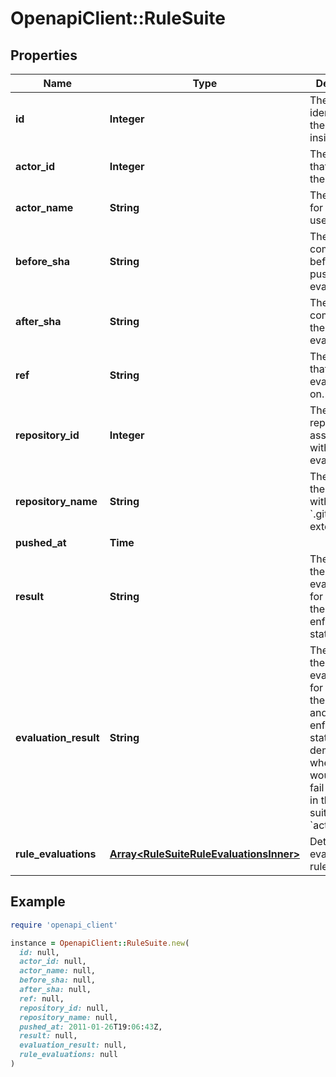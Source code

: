 # OpenapiClient::RuleSuite

## Properties

| Name | Type | Description | Notes |
| ---- | ---- | ----------- | ----- |
| **id** | **Integer** | The unique identifier of the rule insight. | [optional] |
| **actor_id** | **Integer** | The number that identifies the user. | [optional] |
| **actor_name** | **String** | The handle for the GitHub user account. | [optional] |
| **before_sha** | **String** | The first commit sha before the push evaluation. | [optional] |
| **after_sha** | **String** | The last commit sha in the push evaluation. | [optional] |
| **ref** | **String** | The ref name that the evaluation ran on. | [optional] |
| **repository_id** | **Integer** | The ID of the repository associated with the rule evaluation. | [optional] |
| **repository_name** | **String** | The name of the repository without the &#x60;.git&#x60; extension. | [optional] |
| **pushed_at** | **Time** |  | [optional] |
| **result** | **String** | The result of the rule evaluations for rules with the &#x60;active&#x60; enforcement status. | [optional] |
| **evaluation_result** | **String** | The result of the rule evaluations for rules with the &#x60;active&#x60; and &#x60;evaluate&#x60; enforcement statuses, demonstrating whether rules would pass or fail if all rules in the rule suite were &#x60;active&#x60;. | [optional] |
| **rule_evaluations** | [**Array&lt;RuleSuiteRuleEvaluationsInner&gt;**](RuleSuiteRuleEvaluationsInner.md) | Details on the evaluated rules. | [optional] |

## Example

```ruby
require 'openapi_client'

instance = OpenapiClient::RuleSuite.new(
  id: null,
  actor_id: null,
  actor_name: null,
  before_sha: null,
  after_sha: null,
  ref: null,
  repository_id: null,
  repository_name: null,
  pushed_at: 2011-01-26T19:06:43Z,
  result: null,
  evaluation_result: null,
  rule_evaluations: null
)
```

